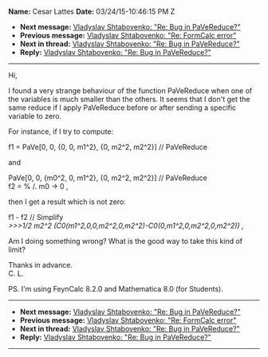 **Name:** Cesar Lattes
**Date:** 03/24/15-10:46:15 PM Z

  - **Next message:** [Vladyslav Shtabovenko: "Re: Bug in
    PaVeReduce?"](0864.html)
  - **Previous message:** [Vladyslav Shtabovenko: "Re: FormCalc
    error"](0862.html)
  - **Next in thread:** [Vladyslav Shtabovenko: "Re: Bug in
    PaVeReduce?"](0864.html)
  - **Reply:** [Vladyslav Shtabovenko: "Re: Bug in
    PaVeReduce?"](0864.html)

-----

Hi,  

I found a very strange behaviour of the function PaVeReduce when one of
the variables is much smaller than the others. It seems that I don't get
the same reduce if I apply PaVeReduce before or after sending a specific
variable to zero.  

For instance, if I try to compute:  

f1 = PaVe[0, 0, {0, 0, m1^2}, {0, m2^2, m2^2}] // PaVeReduce  

and  

PaVe[0, 0, {m0^2, 0, m1^2}, {0, m2^2, m2^2}] // PaVeReduce  
f2 = % /. m0 -\> 0 ,  

then I get a result which is not zero:  

f1 - f2 // Simplify  
*\>\>\>1/2 m2^2 (C0(m1^2,0,0,m2^2,0,m2^2)-C0(0,m1^2,0,m2^2,0,m2^2)) ,*  

Am I doing something wrong? What is the good way to take this kind of
limit?  

Thanks in advance.  
C. L.  

PS. I'm using FeynCalc 8.2.0 and Mathematica 8.0 (for Students).  

-----

  - **Next message:** [Vladyslav Shtabovenko: "Re: Bug in
    PaVeReduce?"](0864.html)
  - **Previous message:** [Vladyslav Shtabovenko: "Re: FormCalc
    error"](0862.html)
  - **Next in thread:** [Vladyslav Shtabovenko: "Re: Bug in
    PaVeReduce?"](0864.html)
  - **Reply:** [Vladyslav Shtabovenko: "Re: Bug in
    PaVeReduce?"](0864.html)

-----

